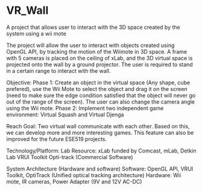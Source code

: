 VR_Wall
=======

A project that allows user to interact with the 3D space created by the system using a wii mote

The project will allow the user to interact with objects created using OpenGL API, by tracking the motion of the Wiimote in 3D space. A frame with 5 cameras is placed on the ceiling of xLab, and the 3D virtual space is projected onto the wall by a ground projector. The user is required to stand in a certain range to interact with the wall. 

Objective:
Phase 1: Create an object in the virtual space (Any shape, cube prefered), use the Wii Mote to select the object and drag it on the screen (need to make sure the edge condition satisfied that the object will never go out of the range of the screen).  The user can also change the camera angle using the Wii mote.
Phase 2: Implement two independent game environment: Virtual Squash and Virtual Djenga

Reach Goal:
Two virtual wall communicate with each other. Based on this, we can develop more and more interesting games. This feature can also be improved for the future ESE519 projects.

Technology/Platform:
Lab Resource: xLab funded by Comcast, mLab, Detkin Lab
VRUI Toolkit
Opti-track (Commercial Software)

System Architecture (Hardware and software)
Software: OpenGL API, VRUI Toolkit, OptiTrack (Unified optical tracking architecture)
Hardware: Wii mote, IR cameras, Power Adapter (9V and 12V AC-DC)




